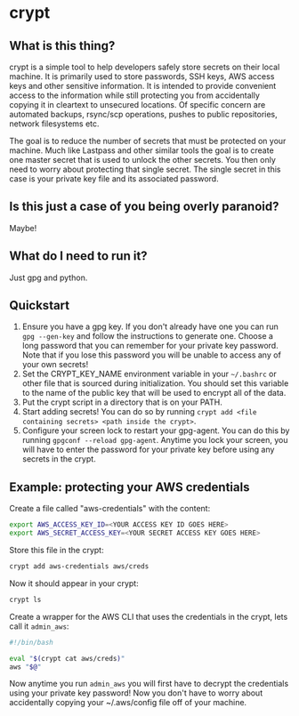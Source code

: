 # crypt

## What is this thing?

crypt is a simple tool to help developers safely store secrets on their local machine. It is primarily used to store passwords, SSH keys, AWS access keys and other sensitive information. It is intended to provide convenient access to the information while still protecting you from accidentally copying it in cleartext to unsecured locations. Of specific concern are automated backups, rsync/scp operations, pushes to public repositories, network filesystems etc.

The goal is to reduce the number of secrets that must be protected on your machine. Much like Lastpass and other similar tools the goal is to create one master secret that is used to unlock the other secrets. You then only need to worry about protecting that single secret. The single secret in this case is your private key file and its associated password.

## Is this just a case of you being overly paranoid?

Maybe!

## What do I need to run it?

Just gpg and python.

## Quickstart

1. Ensure you have a gpg key. If you don't already have one you can run `gpg --gen-key` and follow the instructions to generate one. Choose a long password that you can remember for your private key password. Note that if you lose this password you will be unable to access any of your own secrets!
2. Set the CRYPT_KEY_NAME environment variable in your `~/.bashrc` or other file that is sourced during initialization. You should set this variable to the name of the public key that will be used to encrypt all of the data.
3. Put the crypt script in a directory that is on your PATH.
4. Start adding secrets! You can do so by running `crypt add <file containing secrets> <path inside the crypt>`.
5. Configure your screen lock to restart your gpg-agent. You can do this by running `gpgconf --reload gpg-agent`. Anytime you lock your screen, you will have to enter the password for your private key before using any secrets in the crypt.

## Example: protecting your AWS credentials

Create a file called "aws-credentials" with the content:

```bash
export AWS_ACCESS_KEY_ID=<YOUR ACCESS KEY ID GOES HERE>
export AWS_SECRET_ACCESS_KEY=<YOUR SECRET ACCESS KEY GOES HERE>
```

Store this file in the crypt:

```bash
crypt add aws-credentials aws/creds
```

Now it should appear in your crypt:

```bash
crypt ls
```

Create a wrapper for the AWS CLI that uses the credentials in the crypt, lets call it `admin_aws`:

```bash
#!/bin/bash

eval "$(crypt cat aws/creds)"
aws "$@"
```

Now anytime you run `admin_aws` you will first have to decrypt the credentials using your private key password! Now you don't have to worry about accidentally copying your ~/.aws/config file off of your machine.

